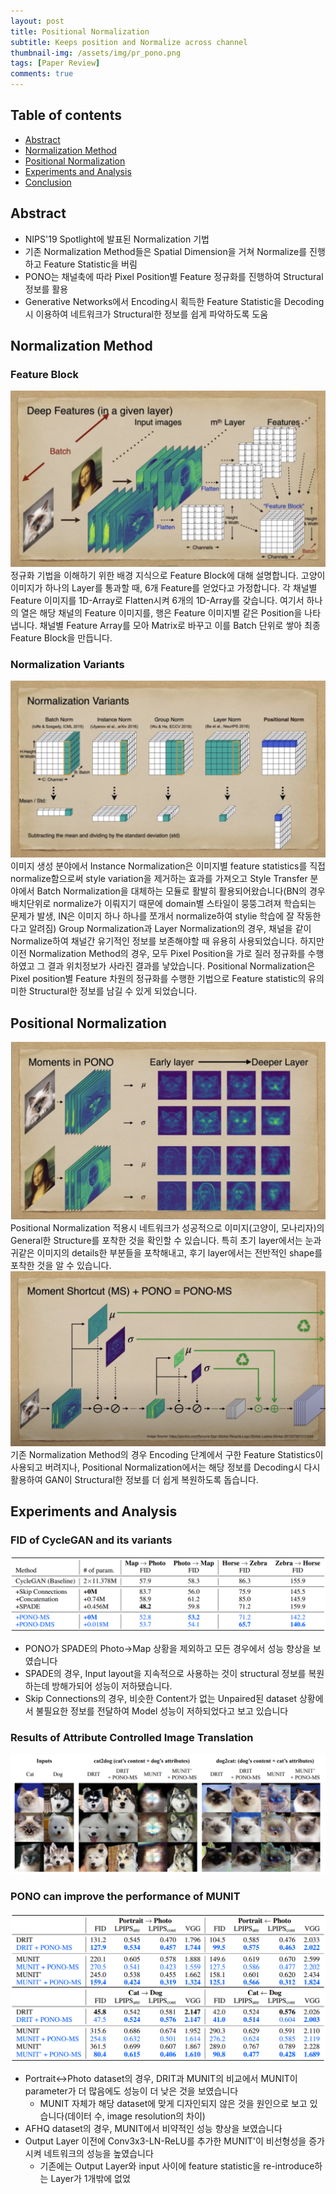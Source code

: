 ```yaml
---
layout: post
title: Positional Normalization 
subtitle: Keeps position and Normalize across channel
thumbnail-img: /assets/img/pr_pono.png 
tags: [Paper Review]
comments: true
---
```


## Table of contents
- [Abstract](#abstract)
- [Normalization Method](#normalization-method)
- [Positional Normalization](#positional-normalization)
- [Experiments and Analysis](#experiments-and-analysis)
- [Conclusion](#conclusion)  


## Abstract
- NIPS'19 Spotlight에 발표된 Normalization 기법
- 기존 Normalization Method들은 Spatial Dimension을 거쳐 Normalize를 진행하고 Feature Statistic을 버림
- PONO는 채널축에 따라 Pixel Position별 Feature 정규화를 진행하여 Structural 정보를 활용
- Generative Networks에서 Encoding시 획득한 Feature Statistic을 Decoding시 이용하여 네트워크가 Structural한 정보를 쉽게 파악하도록 도움


## Normalization Method
### Feature Block
<center>
<img src="/assets/img/pono-deepfeature.png" alt="Component model visualisation">
</center>  
정규화 기법을 이해하기 위한 배경 지식으로 Feature Block에 대해 설명합니다. 고양이 이미지가 하나의 Layer를 통과할 때, 6개 Feature를 얻었다고 가정합니다. 각 채널별 Feature 이미지를 1D-Array로 Flatten시켜 6개의 1D-Array를 갖습니다. 여기서 하나의 열은 해당 채널의 Feature 이미지를, 행은 Feature 이미지별 같은 Position을 나타냅니다. 채널별 Feature Array를 모아 Matrix로 바꾸고 이를 Batch 단위로 쌓아 최종 Feature Block을 만듭니다. 

### Normalization Variants
<center>
<img src="/assets/img/pono-normalization_variants.png" alt="Component model visualisation">
</center>  
이미지 생성 분야에서 Instance Normalization은 이미지별 feature statistics를 직접 normalize함으로써 style variation을 제거하는 효과를 가져오고 Style Transfer 분야에서 Batch Normalization을 대체하는 모듈로 활발히 활용되어왔습니다(BN의 경우 배치단위로 normalize가 이뤄지기 때문에 domain별 스타일이 뭉뚱그려져 학습되는 문제가 발생, IN은 이미지 하나 하나를 쪼개서 normalize하여 stylie 학습에 잘 작동한다고 알려짐) Group Normalization과 Layer Normalization의 경우, 채널을 같이 Normalize하여 채널간 유기적인 정보를 보존해야할 때 유용히 사용되었습니다. 하지만 이전 Normalization Method의 경우, 모두 Pixel Position을 가로 질러 정규화를 수행하였고 그 결과 위치정보가 사라진 결과를 낳았습니다. Positional Normalization은 Pixel position별 Feature 차원의 정규화를 수행한 기법으로 Feature statistic의 유의미한 Structural한 정보를 남길 수 있게 되었습니다.

## Positional Normalization
<center>
<img src="/assets/img/pono-moments.png" alt="Component model visualisation">
</center>  
Positional Normalization 적용시 네트워크가 성공적으로 이미지(고양이, 모나리자)의 General한 Structure를 포착한 것을 확인할 수 있습니다. 특히 초기 layer에서는 눈과 귀같은 이미지의 details한 부분들을 포착해내고, 후기 layer에서는 전반적인 shape를 포착한 것을 알 수 있습니다.


<center>
<img src="/assets/img/pono-pono_ms.png" alt="Component model visualisation">
</center>  
기존 Normalization Method의 경우 Encoding 단계에서 구한 Feature Statistics이 사용되고 버려지나, Positional Normalization에서는 해당 정보를 Decoding시 다시 활용하여 GAN이 Structural한 정보를 더 쉽게 복원하도록 돕습니다.


## Experiments and Analysis
### FID of CycleGAN and its variants
<center>
<img src="/assets/img/pono-table1.PNG" alt="Component model visualisation">
</center>  

- PONO가 SPADE의 Photo->Map 상황을 제외하고 모든 경우에서 성능 향상을 보였습니다  
- SPADE의 경우, Input layout을 지속적으로 사용하는 것이 structural 정보를 복원하는데 방해가되어 성능이 저하됐습니다.
- Skip Connections의 경우, 비슷한 Content가 없는 Unpaired된 dataset 상황에서 불필요한 정보를 전달하여 Model 성능이 저하되었다고 보고 있습니다



### Results of Attribute Controlled Image Translation
<center>
<img src="/assets/img/pono-table2.PNG" alt="Component model visualisation">
</center>  

### PONO can improve the performance of MUNIT
<center>
<img src="/assets/img/pono-table3.PNG" alt="Component model visualisation">
</center>  

- Portrait<->Photo dataset의 경우, DRIT과 MUNIT의 비교에서 MUNIT이 parameter가 더 많음에도 성능이 더 낮은 것을 보였습니다
    - MUNIT 자체가 해당 dataset에 맞게 디자인되지 않은 것을 원인으로 보고 있습니다(데이터 수, image resolution의 차이)
- AFHQ dataset의 경우, MUNIT에서 비약적인 성능 향상을 보였습니다
- Output Layer 이전에 Conv3x3-LN-ReLU를 추가한 MUNIT'이 비선형성을 증가시켜 네트워크의 성능을 높였습니다
   - 기존에는 Output Layer와 input 사이에 feature statistic을 re-introduce하는 Layer가 1개밖에 없었

